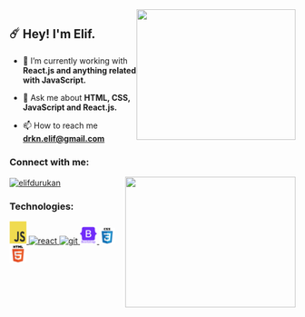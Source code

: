 <img align="right" src="https://media.giphy.com/media/TNf5oSRelTeI8/giphy.gif?cid=ecf05e470n0ksktqu8x2cl3iw04owxn2rntyfa2l1nxzpfdu&ep=v1_gifs_related&rid=giphy.gif&ct=g" width="280" height="230"  />

<h2>☄️ Hey! I'm Elif.</h2>

- 👾  I’m currently working with **React.js and anything related with JavaScript.**

- 💬  Ask me about **HTML, CSS, JavaScript and React.js.**

- 📫  How to reach me **drkn.elif@gmail.com**

<h3 align="left">Connect with me:</h3>
<p align="left">
<a href="https://linkedin.com/in/elif-durukan" target="blank" rel=”noopener”><img align="center" src="https://upload.wikimedia.org/wikipedia/commons/thumb/c/ca/LinkedIn_logo_initials.png/640px-LinkedIn_logo_initials.png" alt="elifdurukan" height="30" width="30" /></a>



<img align="right" src="https://i.giphy.com/media/v1.Y2lkPTc5MGI3NjExeDZraDhpM3JtaXllenpiMHZvcHZtMmR1b3k3ZXUyM2ppbm05djB4eiZlcD12MV9pbnRlcm5hbF9naWZfYnlfaWQmY3Q9Zw/Ws6T5PN7wHv3cY8xy8/giphy.gif" width="300" height="230"  />




<h3 align="left">Technologies:</h3>
<p align="left"> 
<a href="https://developer.mozilla.org/en-US/docs/Web/JavaScript" target="_blank" rel=”noopener”> <img src="https://raw.githubusercontent.com/devicons/devicon/master/icons/javascript/javascript-original.svg" alt="javascript" width="30" height="40"/> </a> 
<a href="https://reactjs.org/" target="_blank" rel=”noopener”> <img src="https://upload.wikimedia.org/wikipedia/commons/thumb/4/47/React.svg/1200px-React.svg.png" alt="react" width="33" height="30"/> </a> 
<a href="https://git-scm.com/" target="_blank" rel=”noopener”> <img src="https://www.vectorlogo.zone/logos/git-scm/git-scm-icon.svg" alt="git" width="30" height="30"/> </a>
<a href="https://getbootstrap.com" target="_blank" rel=”noopener”> <img src="https://raw.githubusercontent.com/devicons/devicon/master/icons/bootstrap/bootstrap-plain-wordmark.svg" alt="bootstrap" width="30" height="30"/> </a>
<a href="https://www.w3schools.com/css/" target="_blank" rel=”noopener”> <img src="https://raw.githubusercontent.com/devicons/devicon/master/icons/css3/css3-original-wordmark.svg" alt="css3" width="28" height="28"/> </a> 
<a href="https://www.w3.org/html/" target="_blank" rel=”noopener”> <img src="https://raw.githubusercontent.com/devicons/devicon/master/icons/html5/html5-original-wordmark.svg" alt="html5" width="30" height="30"/> </a> 

  


</p>


